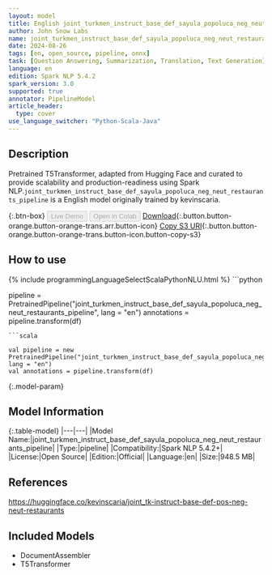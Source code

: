 ```yaml
---
layout: model
title: English joint_turkmen_instruct_base_def_sayula_popoluca_neg_neut_restaurants_pipeline pipeline T5Transformer from kevinscaria
author: John Snow Labs
name: joint_turkmen_instruct_base_def_sayula_popoluca_neg_neut_restaurants_pipeline
date: 2024-08-26
tags: [en, open_source, pipeline, onnx]
task: [Question Answering, Summarization, Translation, Text Generation]
language: en
edition: Spark NLP 5.4.2
spark_version: 3.0
supported: true
annotator: PipelineModel
article_header:
  type: cover
use_language_switcher: "Python-Scala-Java"
---
```


## Description

Pretrained T5Transformer, adapted from Hugging Face and curated to provide scalability and production-readiness using Spark NLP.`joint_turkmen_instruct_base_def_sayula_popoluca_neg_neut_restaurants_pipeline` is a English model originally trained by kevinscaria.

{:.btn-box}
<button class="button button-orange" disabled>Live Demo</button>
<button class="button button-orange" disabled>Open in Colab</button>
[Download](https://s3.amazonaws.com/auxdata.johnsnowlabs.com/public/models/joint_turkmen_instruct_base_def_sayula_popoluca_neg_neut_restaurants_pipeline_en_5.4.2_3.0_1724672397061.zip){:.button.button-orange.button-orange-trans.arr.button-icon}
[Copy S3 URI](s3://auxdata.johnsnowlabs.com/public/models/joint_turkmen_instruct_base_def_sayula_popoluca_neg_neut_restaurants_pipeline_en_5.4.2_3.0_1724672397061.zip){:.button.button-orange.button-orange-trans.button-icon.button-copy-s3}

## How to use



<div class="tabs-box" markdown="1">
{% include programmingLanguageSelectScalaPythonNLU.html %}
```python

pipeline = PretrainedPipeline("joint_turkmen_instruct_base_def_sayula_popoluca_neg_neut_restaurants_pipeline", lang = "en")
annotations =  pipeline.transform(df)   

```
```scala

val pipeline = new PretrainedPipeline("joint_turkmen_instruct_base_def_sayula_popoluca_neg_neut_restaurants_pipeline", lang = "en")
val annotations = pipeline.transform(df)

```
</div>

{:.model-param}
## Model Information

{:.table-model}
|---|---|
|Model Name:|joint_turkmen_instruct_base_def_sayula_popoluca_neg_neut_restaurants_pipeline|
|Type:|pipeline|
|Compatibility:|Spark NLP 5.4.2+|
|License:|Open Source|
|Edition:|Official|
|Language:|en|
|Size:|948.5 MB|

## References

https://huggingface.co/kevinscaria/joint_tk-instruct-base-def-pos-neg-neut-restaurants

## Included Models

- DocumentAssembler
- T5Transformer